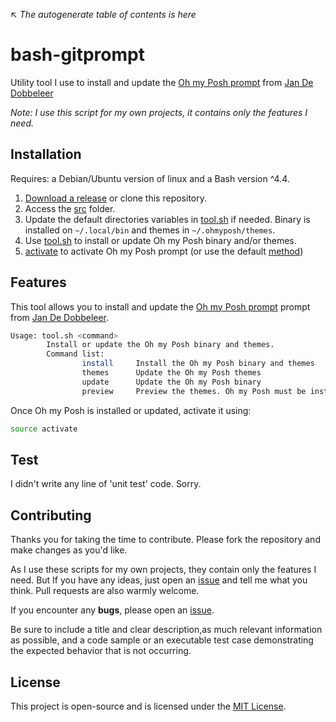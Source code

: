 ↖ _The autogenerate table of contents is here_

# bash-gitprompt

Utility tool I use to install and update the [Oh my Posh prompt](https://ohmyposh.dev/) from [Jan De Dobbeleer](https://github.com/JanDeDobbeleer)

_Note: I use this script for my own projects, it contains only the features I need._

## Installation

Requires: a Debian/Ubuntu version of linux and a Bash version ^4.4.

1. [Download a release](https://github.com/ojullien/ohmyposh-tool/releases) or clone this repository.
2. Access the [src](src) folder.
3. Update the default directories variables in [tool.sh](src/tool.sh) if needed. Binary is installed on `~/.local/bin` and themes in `~/.ohmyposh/themes`.
4. Use [tool.sh](src/tool.sh) to install or update Oh my Posh binary and/or themes.
5. [activate](src/activate) to activate Oh my Posh prompt (or use the default [method](https://ohmyposh.dev/docs/))

## Features

This tool allows you to install and update the [Oh my Posh prompt](https://ohmyposh.dev/) prompt from [Jan De Dobbeleer](https://github.com/JanDeDobbeleer).

```bash
Usage: tool.sh <command>
        Install or update the Oh my Posh binary and themes.
        Command list:
                install     Install the Oh my Posh binary and themes
                themes      Update the Oh my Posh themes
                update      Update the Oh my Posh binary
                preview     Preview the themes. Oh my Posh must be installed.
```

Once Oh my Posh is installed or updated, activate it using:

```bash
source activate
```

## Test

I didn't write any line of 'unit test' code. Sorry.

## Contributing

Thanks you for taking the time to contribute. Please fork the repository and make changes as you'd like.

As I use these scripts for my own projects, they contain only the features I need. But If you have any ideas, just open an [issue](https://github.com/ojullien/ohmyposh-tool/issues/new/choose) and tell me what you think. Pull requests are also warmly welcome.

If you encounter any **bugs**, please open an [issue](https://github.com/ojullien/ohmyposh-tool/issues/new/choose).

Be sure to include a title and clear description,as much relevant information as possible, and a code sample or an executable test case demonstrating the expected behavior that is not occurring.

## License

This project is open-source and is licensed under the [MIT License](LICENSE).
